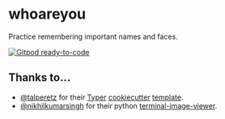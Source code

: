 # whoareyou

Practice remembering important names and faces.

[![Gitpod ready-to-code](https://img.shields.io/badge/Gitpod-ready--to--code-blue?logo=gitpod)](https://gitpod.io/#https://github.com/proinsias/whoareyou)

## Thanks to...

- [@talperetz](https://github.com/talperetz) for their [Typer](https://typer.tiangolo.com)
  [cookiecutter](https://cookiecutter.readthedocs.io/) [template](https://github.com/talperetz/python-cli-template).
- [@nikhilkumarsingh](https://github.com/nikhilkumarsingh) for their python
  [terminal-image-viewer](https://github.com/nikhilkumarsingh/terminal-image-viewer).
